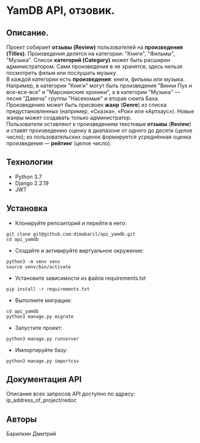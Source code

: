 # YamDB API, отзовик.
## Описание.
Проект собирает **отзывы (Review)** пользователей на **произведения (Titles)**. Произведения делятся на категории: "Книги", "Фильмы", "Музыка". Список **категорий (Category)** может быть расширен администратором.
Сами произведения в не хранятся, здесь нельзя посмотреть фильм или послушать музыку.  
В каждой категории есть **произведения**: книги, фильмы или музыка. Например, в категории "Книги" могут быть произведения "Винни Пух и все-все-все" и "Марсианские хроники", а в категории "Музыка" — песня "Давеча" группы "Насекомые" и вторая сюита Баха.  
Произведению может быть присвоен **жанр** (**Genre**) из списка предустановленных (например, «Сказка», «Рок» или «Артхаус»). Новые жанры может создавать только администратор.  
Пользователи оставляют к произведениям текстовые **отзывы** (**Review**) и ставят произведению оценку в диапазоне от одного до десяти (целое число); из пользовательских оценок формируется усреднённая оценка произведения — **рейтинг** (целое число).  
## Технологии
- Python 3.7
- Django 2.2.19
- JWT
## Установка
- Клонируйте репозиторий и перейти в него:
```
git clone git@github.com:dimabaril/api_yamdb.git
cd api_yamdb
```
- Создайте и активируйте виртуальное окружение:
```
python3 -m venv venv
source venv/bin/activate
```
- Установите зависимости из файла requirements.txt
```
pip install -r requirements.txt
``` 
- Выполните миграции:
```
cd api_yamdb
python3 manage.py migrate
```
- Запустите проект:
```
python3 manage.py runserver
```
- Импортируйте базу:
```
python3 manage.py importcsv
```
## Документация API
Описание всех запросов API доступно по адресу: ip_address_of_project/redoc
## Авторы
Барилкин Дмитрий
